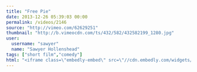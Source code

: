 ```yaml
---
title: "Free Pie"
date: 2013-12-26 05:39:03 00:00
permalink: /videos/2146
source: "http://vimeo.com/62629251"
thumbnail: "http://b.vimeocdn.com/ts/432/582/432582199_1280.jpg"
user:
  username: "sawyer"
  name: "Sawyer Hollenshead"
tags: ["short film","comedy"]
html: "<iframe class=\"embedly-embed\" src=\"//cdn.embedly.com/widgets/media.html?src=https%3A%2F%2Fplayer.vimeo.com%2Fvideo%2F62629251&src_secure=1&url=http%3A%2F%2Fvimeo.com%2F62629251&image=http%3A%2F%2Fb.vimeocdn.com%2Fts%2F432%2F582%2F432582199_1280.jpg&key=950020ba825211e1a0764040d3dc5c07&type=text%2Fhtml&schema=vimeo\" width=\"640\" height=\"360\" scrolling=\"no\" frameborder=\"0\" allowfullscreen></iframe>"
---
```


